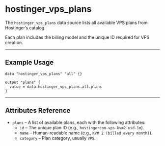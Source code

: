 # hostinger_vps_plans

The `hostinger_vps_plans` data source lists all available VPS plans from Hostinger’s catalog.

Each plan includes the billing model and the unique ID required for VPS creation.

---

## Example Usage

```hcl
data "hostinger_vps_plans" "all" {}

output "plans" {
  value = data.hostinger_vps_plans.all.plans
}
```

---

## Attributes Reference

- `plans` – A list of available plans, each with the following attributes:
  - `id` – The unique plan ID (e.g., `hostingercom-vps-kvm2-usd-1m`).
  - `name` – Human-readable name (e.g., `KVM 2 (billed every month)`).
  - `category` – Plan category, usually `VPS`.

